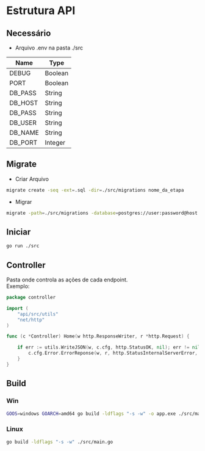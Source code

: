 # Estrutura API

## Necessário

- Arquivo .env na pasta ./src

| Name    | Type    |
|---------|---------|
| DEBUG   | Boolean |
| PORT    | Boolean |
| DB_PASS | String  |
| DB_HOST | String  |
| DB_PASS | String  |
| DB_USER | String  |
| DB_NAME | String  |
| DB_PORT | Integer |

## Migrate
 - Criar Arquivo
```bash
migrate create -seq -ext=.sql -dir=./src/migrations nome_da_etapa
 ```
- Migrar
```bash
migrate -path=./src/migrations -database=postgres://user:password@host:port/dbname up
``` 

## Iniciar
```bash
go run ./src
```
 
## Controller
Pasta onde controla as ações de cada endpoint.<br>
Exemplo:
```go
package controller

import (
	"api/src/utils"
	"net/http"
)

func (c *Controller) Home(w http.ResponseWriter, r *http.Request) {

	if err := utils.WriteJSON(w, c.cfg, http.StatusOK, nil); err != nil {
		c.cfg.Error.ErrorReponse(w, r, http.StatusInternalServerError, err.Error())
	}
}
```

## Build
### Win
```bash
GOOS=windows GOARCH=amd64 go build -ldflags "-s -w" -o app.exe ./src/main.go 
```
### Linux
```bash
go build -ldflags "-s -w" ./src/main.go 
```



